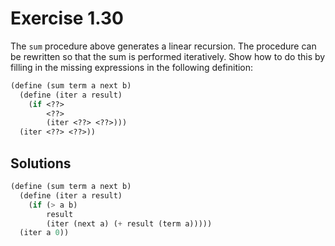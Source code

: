 Exercise 1.30
=============
The `sum` procedure above generates a linear recursion. The procedure can be rewritten so that the sum is performed iteratively. Show how to do this by filling in the missing expressions in the following definition:

```scheme
(define (sum term a next b)
  (define (iter a result)
    (if <??>
        <??>
        (iter <??> <??>)))
  (iter <??> <??>))
```


Solutions
---------
```scheme
(define (sum term a next b)
  (define (iter a result)
    (if (> a b)
        result
        (iter (next a) (+ result (term a)))))
  (iter a 0))
```
